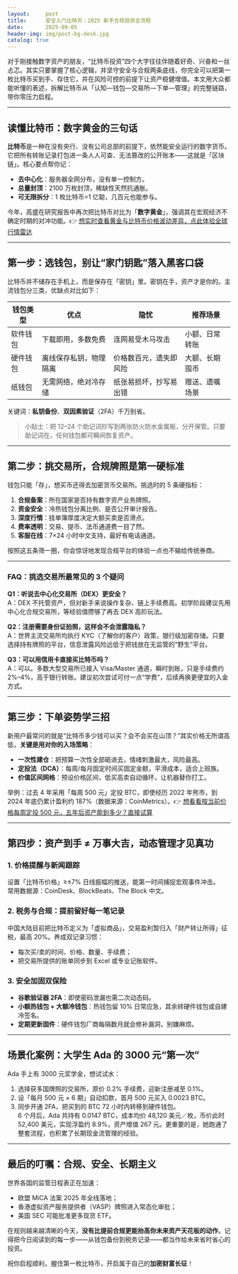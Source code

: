 ```yaml
---
layout:     post
title:      安全入门比特币：2025 新手合规投资全流程
date:       2025-09-05
header-img: img/post-bg-desk.jpg
catalog: true
---
```


对于刚接触数字资产的朋友，“比特币投资”四个大字往往伴随着好奇、兴奋和一丝忐忑。其实只要掌握了核心逻辑，并坚守安全与合规两条底线，你完全可以把第一枚比特币买到手、存住它，并在风险可控的前提下让资产稳健增值。本文用大众都能听懂的表述，拆解比特币从「认知—钱包—交易所—下单—管理」的完整链路，带你零压力启程。

---

## 读懂比特币：数字黄金的三句话

**比特币**是一种在没有央行、没有公司总部的前提下，依然能安全运行的数字货币。它把所有转账记录打包进一条人人可查、无法篡改的公开账本——这就是「区块链」。核心要点帮你记：

- **去中心化**：服务器全网分布，没有单一控制方。  
- **总量封顶**：2100 万枚封顶，稀缺性天然抗通胀。  
- **可无限拆分**：1 枚比特币=1 亿聪，几百元也能参与。

今年，高盛在研究报告中再次把比特币对比为「**数字黄金**」，强调其在宏观经济不确定时期的对冲功能。👉 [想实时查看黄金与比特币价格波动差异，点此体验全球行情雷达](https://okxdog.com/)

---

## 第一步：选钱包，别让“家门钥匙”落入黑客口袋

比特币并不储存在手机上，而是保存在「密钥」里。密钥在手，资产才是你的。主流钱包分三类，优缺点对比如下：

| 钱包类型  | 优点                            | 隐忧                            | 推荐场景          |
|-----------|----------------------------------|----------------------------------|-------------------|
| 软件钱包   | 下载即用，多数免费                | 连网易受木马攻击                | 小额、日常转账     |
| 硬件钱包   | 离线保存私钥，物理隔离            | 价格数百元，遗失即风险          | 大额、长期囤币     |
| 纸钱包     | 无需网络，绝对冷存储              | 纸张易损坏，抄写易出错          | 赠送、遗嘱场景     |

关键词：**私钥备份**、**双因素验证**（2FA）千万别省。  
> 小贴士：把 12–24 个助记词抄写到两张防火防水金属板，分开保管。只要助记词在，任何钱包都可瞬间恢复资产。

---

## 第二步：挑交易所，合规牌照是第一硬标准

钱包只能「存」，想买币还得去加密货币交易所。挑选时的 5 条硬指标：

1. **合规备案**：所在国家是否持有数字资产业务牌照。  
2. **资金安全**：冷热钱包分离比例、是否公开审计报告。  
3. **深度行情**：挂单簿厚度决定大额买卖是否滑点。  
4. **费率透明**：交易、提币、法币通道费一目了然。  
5. **客服在线**：7×24 小时中文支持，最好有电话通道。

按照这五条筛一圈，你会惊讶地发现合规平台的体验一点也不输给传统券商。

---

### FAQ：挑选交易所最常见的 3 个疑问

**Q1：听说去中心化交易所（DEX）更安全？**  
A：DEX 不托管资产，但对新手来说操作复杂、链上手续费高。初学阶段建议先用中心化合规交易所，等经验值攒够了再去 DEX 高阶玩法。

**Q2：注册需要身份证拍照，这样会不会泄露隐私？**  
A：世界主流交易所均执行 KYC（了解你的客户）政策，银行级加密存储。只要选择持有牌照的平台，信息泄露风险远低于把钱放在无监管的“野生”平台。

**Q3：可以用信用卡直接买比特币吗？**  
A：可以。多数大型交易所已接入 Visa/Master 通道，瞬时到账，只是手续费约 2%–4%，高于银行转账。建议初次尝试可付一点“学费”，后续再换更便宜的入金方式。

---

## 第三步：下单姿势学三招

新用户最常问的就是“比特币多少钱可以买？会不会买在山顶？”其实价格无所谓高低，**关键是用对你的入场策略**：

- **一次性建仓**：把预算一次性全部砸进去，情绪刺激最大，风险最高。  
- **定投法（DCA）**：每周/每月固定时间买固定金额，平滑成本，适合上班族。  
- **价值区间网格**：预设价格区间，低买高卖自动循环，让机器替你打工。

举例：过去 4 年采用「每周 500 元」定投 BTC，即使经历 2022 年熊市，到 2024 年底仍累计盈利约 187%（数据来源：CoinMetrics）。👉 [想看看按当前价格每周定投 500 元，五年后资产能到多少？直接试算](https://okxdog.com/)

---

## 第四步：资产到手 ≠ 万事大吉，动态管理才见真功

### 1. 价格提醒与新闻跟踪  
设置「比特币价格」≥±7% 日线振幅的推送，能第一时间捕捉宏观事件冲击。  
常用数据源：CoinDesk、BlockBeats、The Block 中文。

### 2. 税务与合规：提前留好每一笔记录  
中国大陆目前把比特币定义为「虚拟商品」，交易盈利暂归入「财产转让所得」征税，最高 20%。养成双记录习惯：  
- 每次买/卖的时间、价格、数量、手续费；  
- 把交易所提供的账单同步到 Excel 或专业记账软件。

### 3. 安全加固双保险  
- **谷歌验证器 2FA**：即使密码泄漏也需二次动态码。  
- **小额热钱包 + 大额冷钱包**：热钱包留 10% 日常应急，其余转硬件钱包或自建冷签名。  
- **定期更新固件**：硬件钱包厂商每隔数月就会修补漏洞，别嫌麻烦。

---

## 场景化案例：大学生 Ada 的 3000 元“第一次”

Ada 手上有 3000 元奖学金，想试试水：  
1. 选择获多国牌照的交易所，原价 0.2% 手续费，迎新注册减至 0.1%。  
2. 设「每月 500 元 × 6 期」自动扣款，首月 500 元买入 0.0023 BTC。  
3. 同步开通 2FA，把买到的 BTC 72 小时内转移到硬件钱包。  
6 个月后，Ada 共持有 0.0147 BTC，成本均价 48,120 美元／枚，币价此时 52,400 美元，实现浮盈约 8.9%，资产增值 267 元。更重要的是，她跑通了整套流程，也积累了长期现金流管理的经验。

---

## 最后的叮嘱：合规、安全、长期主义

世界各国的监管日程表正在加速：  
- 欧盟 MiCA 法案 2025 年全线落地；  
- 香港虚拟资产服务提供者（VASP）牌照进入常态化审批；  
- 美国 SEC 可能批准更多现货 ETF。  

在规则越来越清晰的今天，**没有比提前合规更能抬高你未来资产天花板的动作**。记得把今日阅读到的每一步——从钱包备份到税务记录——都当作给未来省时省心的投资。

祝你启程顺利，握住第一枚比特币，开启属于自己的**加密财富长征**！